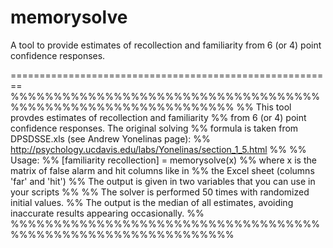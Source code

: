 memorysolve
===========

A tool to provide estimates of recollection and familiarity from 6 (or 4) point confidence responses.

========================================================
%%%%%%%%%%%%%%%%%%%%%%%%%%%%%%%%%%%%%%%%%%%%%%%%%%%%%%%%%%%%%%
%% This tool provdes estimates of recollection and familiarity
%% from 6 (or 4) point confidence responses. The original solving
%% formula is taken from DPSDSSE.xls (see Andrew Yonelinas page):
%% http://psychology.ucdavis.edu/labs/Yonelinas/section_1_5.html
%%
%% Usage:
%%     [familiarity recollection] = memorysolve(x)
%% where x is the matrix of false alarm and hit columns like in
%% the Excel sheet (columns 'far' and 'hit')
%% The output is given in two variables that you can use in your scripts
%% 
%% The solver is performed 50 times with randomized initial values.
%% The output is the median of all estimates, avoiding inaccurate results appearing occasionally.
%%
%%%%%%%%%%%%%%%%%%%%%%%%%%%%%%%%%%%%%%%%%%%%%%%%%%%%%%%%%%%%%%
